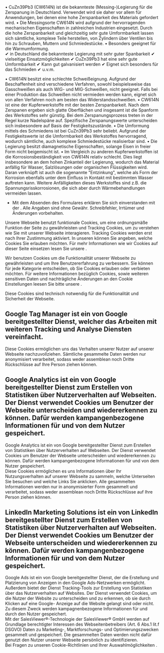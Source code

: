 • CuZn39Pb3 (CW614N) ist die bekannteste (Messing-)Legierung für die Zerspanung
in Deutschland. Verwendet wird sie daher vor allem für Anwendungen, bei denen
eine hohe Zerspanbarkeit des Materials gefordert wird. • Die Messingsorte CW614N
wird aufgrund der hervorragenden mechanischen Eigenschaften in zahlreichen
Industrien eingesetzt. Durch die hohe Zerspanbarkeit und gleichzeitig sehr gute
Umformbarkeit lassen sich sämtliche, komplexe Teile herstellen, von Zylindern
über Ventilen bis hin zu Schrauben, Muttern und Schmiedestücke. • Besonders
geeignet für die Warmumformung.  
✔ in Deutschland die bekannteste Legierung mit sehr guter Spanbarkeit ✔
vielseitige Einsatzmöglichkeiten ✔ CuZn39Pb3 hat eine sehr gute Umformbarkeit ✔
Kann gut galvanisiert werden ✔ Eignet sich besonders für das Schmieden ✔ u.v.m.

• CW614N besitzt eine schlechte Schweißeignung. Aufgrund der Beschaffenheit sind
verschiedene Verfahren, sowohl beispielsweise das Gasschweißen als auch WIG- und
MIG-Schweißen, nicht geeignet. Falls bei einer Produktion das Schweißen nicht
vermieden werden kann, eignet sich von allen Verfahren noch am besten das
Widerstandsschweißen. • CW614N ist eine der Kupferwerkstoffe mit der besten
Zerspanbarkeit. Nach dem Zerspanen ergeben sich glatte Oberflächen und insgesamt
ist die Spanform des Werkstoffes sehr günstig. Bei dem Zerspanungsprozess treten
in der Regel kurze Nadelspäne auf. Spezifische Zerspanungswerte unterscheiden
sich insbesondere auf Basis der Festigkeitszustände. • Die Umformung mittels des
Schmiedens ist bei CuZn39Pb3 sehr beliebt. Aufgrund der Festigkeitswerte ist die
Umformbarkeit des Werkstoffes hervorragend, wodurch sämtliche, auch komplexe
Schmiedestücke realisierbar sind. • Die Legierung besitzt diamagnetische
Eigenschaften, solange Eisen in freier Form nicht beigemischt ist. • Im
Vergleich zu anderen Kupferwerkstoffen ist die Korrosionsbeständigkeit von
CW614N relativ schlecht. Dies liegt insbesondere an dem hohen Zinkanteil der
Legierung, wodurch das Material anfällig für Wasser, Salzlösungen oder
organischen Flüssigkeiten wird. Daran verknüpft ist auch die sogenannte
"Entzinkung", welche als Form der Korrosion ebenfalls unter dem Einfluss in
Kontakt mit bestimmten Wasser auftreten kann. Weitere Anfälligkeiten dieses
Werkstoffes sind z.B. die Spannungsrisskorrosionen, die sich aber durch
Wärmebehandlungen vermeiden lassen.

* Mit dem Absenden des Formulares erklären Sie sich einverstanden mit der .
Alle Angaben sind ohne Gewähr. Schreibfehler, Irrtümer und Änderungen
vorbehalten.

Unsere Webseite benutzt funktionale Cookies, um eine ordnungsmäße Funktion der
Seite zu gewährleisten und Tracking Cookies, um zu verstehen wie Sie mit unserer
Webseite interagieren. Tracking Cookies werden erst nach Ihrer Zustimmung
aktiviert. In unseren können Sie angeben, welche Cookies Sie erlauben möchten.
Für mehr Informationen wie wir Cookies auf dieser Seite einsetzen lesen Sie
unsere .

Wir benutzen Cookies um die Funktionalität unserer Webseite zu gewährleisten und
um Ihre Benutzererfahrung zu verbessern. Sie können für jede Kategorie
entscheiden, ob Sie Cookies erlauben oder verbieten möchten. Für weitere
Informationen bezüglich Cookies, sowie weiteren sensitiven Daten und
nachträgliche Änderungen an den Cookie Einstellungen leesen Sie bitte unsere .

Diese Cookies sind technisch notwendig für die Funktionalität und Sicherheit der
Webseite.

Google Tag Manager ist ein von Google bereitgestellter Dienst, welcher das
Arbeiten mit weiteren Tracking und Analyse Diensten vereinfacht.  
---  
Diese Cookies ermöglichen uns das Verhalten unserer Nutzer auf unserer Webseite
nachzuvollziehen. Sämtliche gesammelte Daten werden nur anonymisiert
verarbeitet, sodass weder assemblean noch Dritte Rückschlüsse auf Ihre Person
ziehen können.

Google Analytics ist ein von Google bereitgestellter Dienst zum Erstellen von
Statistiken über Nutzerverhalten auf Webseiten. Der Dienst verwendet Cookies um
Benutzer der Webseite unterscheiden und wiedererkennen zu können. Dafür werden
kampangenbezogene Informationen für und von dem Nutzer gespeichert.  
---  
Google Analytics ist ein von Google bereitgestellter Dienst zum Erstellen von
Statistiken über Nutzerverhalten auf Webseiten. Der Dienst verwendet Cookies um
Benutzer der Webseite unterscheiden und wiedererkennen zu können. Dafür werden
kampangenbezogene Informationen für und von dem Nutzer gespeichert.  
Diese Cookies ermöglichen es uns Informationen über Ihr Nutzungsverhalten auf
unserer Webseite zu sammeln, welche Unterseiten Sie besuchen und welche Links
Sie anklicken. Alle gesammelten Informationen werden nur in anonymisierter Form
gesammelt und verarbeitet, sodass weder assemblean noch Dritte Rückschlüsse auf
Ihre Person ziehen können.

LinkedIn Marketing Solutions ist ein von LinkedIn bereitgestellter Dienst zum
Erstellen von Statistiken über Nutzerverhalten auf Webseiten. Der Dienst
verwendet Cookies um Benutzer der Webseite unterscheiden und wiedererkennen zu
können. Dafür werden kampangenbezogene Informationen für und von dem Nutzer
gespeichert.  
---  
Google Ads ist ein von Google bereitgestellter Dienst, der die Erstellung und
Platzierung von Anzeigen in den Google Ads-Netzwerken ermöglicht. Außerdem
bietet der Dienst Tracking-Tools zur Erstellung von Statistiken über das
Nutzerverhalten auf Websites. Der Dienst verwendet Cookies, um die Nutzer der
Website zu unterscheiden und zu erkennen, ob sie durch Klicken auf eine Google-
Anzeige auf die Website gelangt sind oder nicht. Zu diesem Zweck werden
kampagnenbezogene Informationen für und durch den Nutzer gespeichert.  
Mit der SalesViewer®-Technologie der SalesViewer® GmbH werden auf Grundlage
berechtigter Interessen des Webseitenbetreibers (Art. 6 Abs.1 lit.f DSGVO) Daten
zu Marketing-, Marktforschungs- und Optimierungszwecken gesammelt und
gespeichert. Die gesammelten Daten werden nicht dafür genutzt den Nutzer unserer
Webseite persönlich zu identifizieren.  
Bei Fragen zu unseren Cookie-Richtlinien und Ihrer Auswahlmöglichkeiten .

